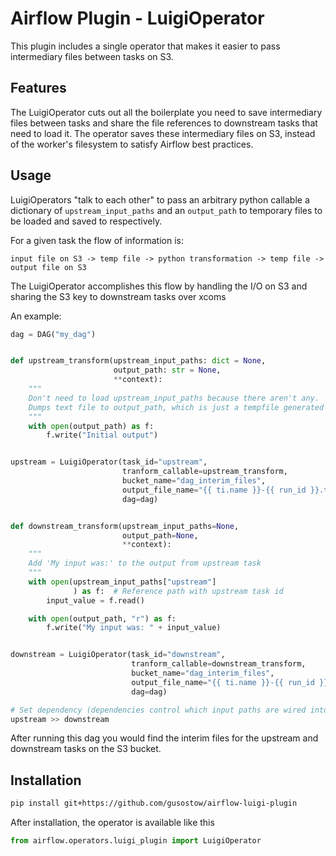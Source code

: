 # Airflow Plugin - LuigiOperator

This plugin includes a single operator that makes it easier to pass intermediary files between tasks on S3.

## Features

The LuigiOperator cuts out all the boilerplate you need to save intermediary files between tasks and share the file references to downstream tasks that need to load it. The operator saves these intermediary files on S3, instead of the worker's filesystem to satisfy Airflow best practices. 

## Usage

LuigiOperators "talk to each other" to pass an arbitrary python callable a dictionary of `upstream_input_paths` and an `output_path` to temporary files to be loaded and saved to respectively.

For a given task the flow of information is:
```
input file on S3 -> temp file -> python transformation -> temp file -> output file on S3
```

The LuigiOperator accomplishes this flow by handling the I/O on S3 and sharing the S3 key to downstream tasks over xcoms

An example:
```python
dag = DAG("my_dag")


def upstream_transform(upstream_input_paths: dict = None,
                       output_path: str = None,
                       **context):
    """
    Don't need to load upstream_input_paths because there aren't any.
    Dumps text file to output_path, which is just a tempfile generated by the LuigiOperator
    """
    with open(output_path) as f:
        f.write("Initial output")


upstream = LuigiOperator(task_id="upstream",
                         tranform_callable=upstream_transform,
                         bucket_name="dag_interim_files",
                         output_file_name="{{ ti.name }}-{{ run_id }}.txt",
                         dag=dag)


def downstream_transform(upstream_input_paths=None,
                         output_path=None,
                         **context):
    """
    Add 'My input was:' to the output from upstream task
    """
    with open(upstream_input_paths["upstream"]
              ) as f:  # Reference path with upstream task id
        input_value = f.read()

    with open(output_path, "r") as f:
        f.write("My input was: " + input_value)


downstream = LuigiOperator(task_id="downstream",
                           tranform_callable=downstream_transform,
                           bucket_name="dag_interim_files",
                           output_file_name="{{ ti.name }}-{{ run_id }}.txt",
                           dag=dag)

# Set dependency (dependencies control which input paths are wired into a task)
upstream >> downstream
```
After running this dag you would find the interim files for the upstream and downstream tasks on the S3 bucket.

## Installation

```bash
pip install git+https://github.com/gusostow/airflow-luigi-plugin
```

After installation, the operator is available like this
```python
from airflow.operators.luigi_plugin import LuigiOperator
```
